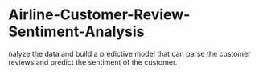 # Airline-Customer-Review-Sentiment-Analysis
nalyze the data and build a predictive model that can parse the customer reviews and predict the sentiment of the customer.
